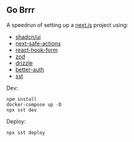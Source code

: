 ## Go Brrr

A speedrun of setting up a [next.js](https://nextjs.org/) project using:

- [shadcn/ui](https://ui.shadcn.com/)
- [next-safe-actions](https://next-safe-action.dev)
- [react-hook-form](https://react-hook-form.com/)
- [zod](https://zod.dev/)
- [drizzle](https://drizzle.team/)
- [better-auth](https://better-auth.com/)
- [sst](https://sst.dev/)

Dev:
```
npm install
docker-compose up -D
npx sst dev
```

Deploy:
```
npx sst deploy
```
